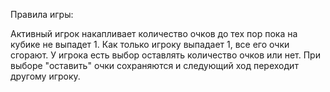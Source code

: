Правила игры:

Активный игрок накапливает количество очков до тех пор пока на кубике не выпадет 1. Как только игроку выпадает 1, все его очки сгорают. У игрока есть выбор оставлять количество очков или нет. При выборе "оставить" очки сохраняются и следующий ход переходит другому игроку.
